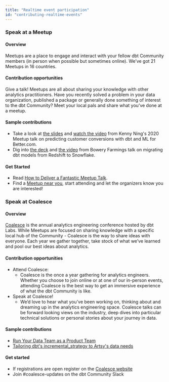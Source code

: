 ```yaml
---
title: "Realtime event participation"
id: "contributing-realtime-events"
---
```


### Speak at a Meetup

#### Overview

Meetups are a place to engage and interact with your fellow dbt Community members (in person when possible but sometimes online). We’ve got 21 Meetups in 16 countries.

#### Contribution opportunities

Give a talk! Meetups are all about sharing your knowledge with other analytics practitioners. Have you recently solved a problem in your data organization, published a package or generally done something of interest to the dbt Community? Meet your local pals and share what you’ve done at a meetup.

#### Sample contributions

- Take a look at [the slides](https://docs.google.com/presentation/d/1iqVjzxxRggMnRoI40ku88miDKw795djpKV_v4bbLpPE/edit#slide=id.g553a984de0_0_19) and [watch the video](https://www.youtube.com/watch?v=BF7HH8JDUS0) from Kenny Ning's 2020 Meetup talk on predicting customer conversions with dbt and ML for Better.com.
- Dig into [the deck](https://docs.google.com/presentation/d/1wE8NSkFPLFKGQ8fvFUUKoZFVoUhws_FhFip-9mDhoPU/edit#slide=id.p) and [the video](https://www.youtube.com/watch?v=VhH614WVufM) from Bowery Farmings talk on migrating dbt models from Redshift to Snowflake.

#### Get Started

- Read [How to Deliver a Fantastic Meetup Talk](/community/resources/speaking-at-a-meetup).
- Find a [Meetup near you](https://www.meetup.com/pro/dbt/), start attending and let the organizers know you are interested!

### Speak at Coalesce

#### Overview

[Coalesce](https://coalesce.getdbt.com/) is the annual analytics engineering conference hosted by dbt Labs. While Meetups are focused on sharing knowledge with a specific local hub of the Community - Coalesce is the way to share ideas with everyone. Each year we gather together, take stock of what we’ve learned and pool our best ideas about analytics.

#### Contribution opportunities

- Attend Coalesce:
  - Coalesce is the once a year gathering for analytics engineers. Whether you choose to join online or at one of our in-person events, attending Coalesce is the best way to get an immersive experience of what the dbt Community is like.
- Speak at Coalesce!
  - We’d love to hear what you’ve been working on, thinking about and dreaming up in the analytics engineering space. Coalesce talks can be forward looking views on the industry, deep dives into particular technical solutions or personal stories about your journey in data.

#### Sample contributions

- [Run Your Data Team as a Product Team](https://www.getdbt.com/coalesce-2020/run-your-data-team-as-a-product-team/)
- [Tailoring dbt's incremental_strategy to Artsy's data needs](https://www.getdbt.com/coalesce-2021/tailoring-dbts-incremental-strategy-to-artsys-data-needs/)

#### Get started

- If registrations are open register on the [Coalesce website](https://coalesce.getdbt.com/)
- Join #coalesce-updates on the dbt Community Slack
